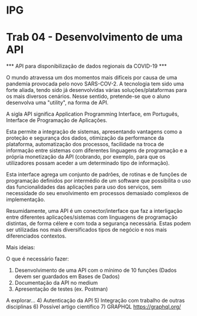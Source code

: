 # IPG


# Trab 04 - Desenvolvimento de uma API

*** API para disponibilização de dados regionais da COVID-19 ***

O mundo atravessa um dos momentos mais difíceis por causa de uma pandemia provocada pelo novo SARS-COV-2. A tecnologia tem sido uma forte aliada, tendo sido já desenvolvidas várias soluções/plataformas para os mais diversos cenários. Nesse sentido, pretende-se que o aluno desenvolva uma "utility", na forma de API.

A sigla API significa Application Programming Interface, em Português, Interface de Programação de Aplicações.

Esta permite a integração de sistemas, apresentando vantagens como a proteção e segurança dos dados, otimização da performance da plataforma, automatização dos processos, facilidade na troca de informação entre sistemas com diferentes linguagens de programação e a própria monetização da API (cobrando, por exemplo, para que os utilizadores possam aceder a um determinado tipo de informação).

Esta interface agrega um conjunto de padrões, de rotinas e de funções de programação definidos por intermédio de um software que possibilita o uso das funcionalidades das aplicações para uso dos serviços, sem necessidade do seu envolvimento em processos demasiado complexos de implementação.

Resumidamente, uma API é um conector/interface que faz a interligação entre diferentes aplicações/sistemas com linguagens de programação distintas, de forma célere e com toda a segurança necessária. Estas podem ser utilizadas nos mais diversificados tipos de negócio e nos mais diferenciados contextos.

Mais ideias:

O que é necessário fazer:
1) Desenvolvimento de uma API com o mínimo de 10 funções (Dados devem ser guardados em Bases de Dados)
2) Documentação da API no medium
3) Apresentação de testes (ex. Postman)

A explorar...
4) Autenticação da API
5) Integração com trabalho de outras disciplinas
6) Possível artigo científico
7) GRAPHQL https://graphql.org/